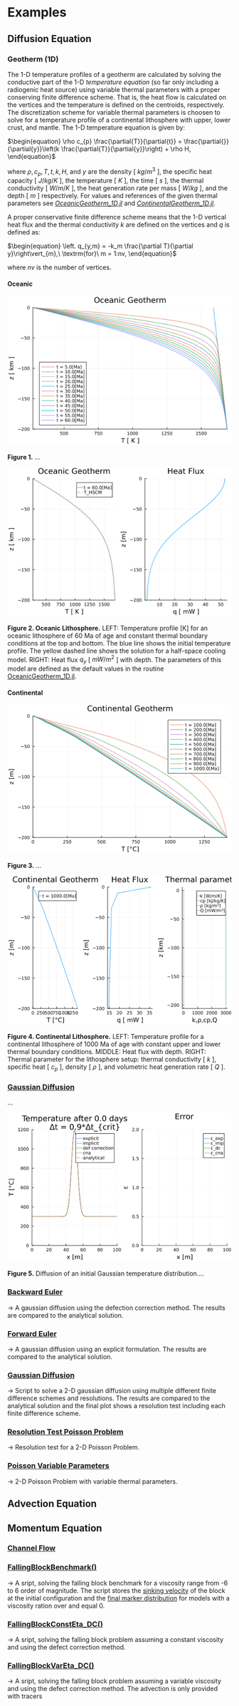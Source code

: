# Examples

## Diffusion Equation

### Geotherm (1D)

The 1-D temperature profiles of a geotherm are calculated by solving the conductive part of the 1-D *temperature equation* (so far only including a radiogenic heat source) using variable thermal parameters with a proper conserving finite difference scheme. That is, the heat flow is calculated on the vertices and the temperature is defined on the centroids, respectively. The discretization scheme for variable thermal parameters is choosen to solve for a temperature profile of a continental lithosphere with upper, lower crust, and mantle. The 1-D temperature equation is given by: 

$\begin{equation}
\rho c_{p} \frac{\partial{T}}{\partial{t}} = \frac{\partial{}}{\partial{y}}\left(k \frac{\partial{T}}{\partial{y}}\right) + \rho H,
\end{equation}$ 

where $\rho, c_{p}, T, t, k, H,$ and $y$ are the density [ $kg/m^3$ ], the specific heat capacity [ $J/kg/K$ ], the temperature [ $K$ ], the time [ $s$ ], the thermal conductivity [ $W/m/K$ ], the heat generation rate per mass [ $W/kg$ ], and the depth [ $m$ ] respectively. For values and references of the given thermal parameters see [*OceanicGeotherm_1D.jl*](https://github.com/LukasFuchs/GeoModBox.jl/blob/main/examples/DiffusionEquation/1D/OceanicGeotherm_1D.jl) and [*ContinentalGeotherm_1D.jl*](https://github.com/LukasFuchs/GeoModBox.jl/blob/main/examples/DiffusionEquation/1D/ContinentalGeotherm_1D.jl).

A proper conservative finite difference scheme means that the 1-D vertical heat flux and the thermal conductivity *k* are defined on the vertices and *q* is defined as:

$\begin{equation}
\left. q_{y,m} = -k_m \frac{\partial T}{\partial y}\right\vert_{m},\ \textrm{for}\ m = 1:nv, 
\end{equation}$

where $nv$ is the number of vertices. 

#### Oceanic

![OceanicGeotherm](../assets/OceanicGeotherm_1D_evolve.png)

**Figure 1.** ... 

![OceanicGeothermII](../assets/OceanicGeotherm_1D.png)

**Figure 2. Oceanic Lithosphere.** LEFT: Temperature profile [K]  for an oceanic lithosphere of 60 Ma of age and constant thermal boundary conditions at the top and bottom. The blue line shows the initial temperature profile. The yellow dashed line shows the solution for a half-space cooling model. RIGHT: Heat flux $q_y$ [ $mW/m^2$ ] with depth. The parameters of this model are defined as the default values in the routine [OceanicGeotherm_1D.jl](https://github.com/LukasFuchs/GeoModBox.jl/blob/main/examples/DiffusionEquation/1D/OceanicGeotherm_1D.jl). 

#### Continental

![ContinentalGeotherm](../assets/ContinentalGeotherm_1D_evolve.png)

**Figure 3.** ... 

![ContinentalGeothermII](../assets/ContinentalGeotherm_1D.png)

**Figure 4. Continental Lithosphere.** LEFT: Temperature profile for a continental lithosphere of 1000 Ma of age with constant upper and lower thermal boundary conditions. MIDDLE: Heat flux with depth. RIGHT: Thermal parameter for the lithosphere setup: thermal conductivity [ $k$ ], specific heat [ $c_p$ ], density [ $ρ$ ], and volumetric heat generation rate [ $Q$ ]. 

### [Gaussian Diffusion](https://github.com/LukasFuchs/GeoModBox.jl/blob/main/examples/DiffusionEquation/1D/Heat_1D_discretization.jl)

<!-- Information missing! -->...

![GaussianDiffusion](../assets/Diff_1D_comparison.gif)

**Figure 5.** Diffusion of an initial Gaussian temperature distribution.... 

### [Backward Euler](https://github.com/LukasFuchs/GeoModBox.jl/blob/main/examples/HeatEquation/2D/BackwardEuler.jl)
-> A gaussian diffusion using the defection correction method. The results are compared to the analytical solution.  

### [Forward Euler](https://github.com/LukasFuchs/GeoModBox.jl/blob/main/examples/HeatEquation/2D/ForwardEuler.jl)
-> A gaussian diffusion using an explicit formulation. The results are compared to the analytical solution. 

### [Gaussian Diffusion](https://github.com/LukasFuchs/GeoModBox.jl/blob/main/examples/HeatEquation/2D/Gaussian_Diffusion.jl)
-> Script to solve a 2-D gaussian diffusion using multiple different finite difference schemes and resolutions. The results are compared to the analytical solution and the final plot shows a resolution test including each finite difference scheme.

### [Resolution Test Poisson Problem](https://github.com/LukasFuchs/GeoModBox.jl/blob/main/examples/HeatEquation/2D/Poisson_ResTest.jl)
-> Resolution test for a 2-D Poisson Problem. 

### [Poisson Variable Parameters](https://github.com/LukasFuchs/GeoModBox.jl/blob/main/examples/HeatEquation/2D/Poisson_variable_k.jl) 
-> 2-D Poisson Problem with variable thermal parameters.

## Advection Equation

## Momentum Equation

### [Channel Flow](https://github.com/LukasFuchs/GeoModBox.jl/blob/main/examples/StokesEquation/1D/ChannelFlow_1D.jl)
<!--
### Channel Flow
&emsp; Assuming the horizontal pressure gradient is constant and flow within a channel is only driven by the pressure and/or by a constant horizonal velocity at the surface (or at the bottom, or both), the stokes equation describes the horizontal flow velocity within the channel and simplifies to: 

$$
\frac{\partial P}{\partial x} = \frac{\partial \tau_{x,z}}{\partial z}
$$,

where *P* is the pressure and $\tau_{x,z}$ is the deviatoric shear stress, which is defined as: 

$\tau_{x,z} = 2 \eta \dot{\varepsilon}_{x,z} = \eta \frac{\partial v_x}{\partial z}$,

where $\eta$ is the dynamic viscosity and $\dot{\varepsilon}_{x,z}$ is the deviatoric shear strain-rate, which is defined as: 

$\dot{\varepsilon}_{x,z} = \frac{1}{2}(\frac{\partial v_x}{\partial z} + \frac{\partial v_z}{\partial x})$.

For the given setup I can assume that the vertical velocity is zero and thus equation (3) simplifies to the last expression of equation (2).

&emsp; This directory contains a script to calculate the horizontal velocity for a two-dimensional Couette(-Poiseuille) channel flow with constant and logarithmically, with depth varying viscosity and to compare the numerical solution with its analytical solution. The depth-dependent viscosity is defined as: 

$\eta = \eta_0 exp(log(m) \frac{H-z}{H})$,

where *m* is the viscosity ratio of $\frac{\eta_1}{\eta_0}$, $\eta_0$ and $\eta_1$ are the bottom and surface viscosities, respectively, *H* is the model height, and *z* the depth. 

&emsp;Considering the definition of the viscosity as given in equation (4), one can derive an analytical solution of the horizontal velocity from the 1-D stokes equation in *x*-direction by twice integrating equation (1). The analytical solution with depth depends on the viscosity ratio *m*, the horizontal pressure gradient $\frac{\partial P}{\partial x}$, and the shear velocity at the surface $v_{x,0}$. For an upward pointing coordinate system (*z* positive) the analytical solution is given as: 

$v_{x,ana} =-\frac{1}{2 \eta_0} \frac{\partial P}{x} (Hz - z^2) + v_{x,0}\frac{z}{H}$,&emsp;&emsp; if $m = 1$, and &emsp;&emsp;&emsp; (5)

$v_{x,ana} = -\frac{\partial P}{\partial x} \frac{H}{\eta_0 log(m)} (\frac{m^{-\frac{z}{H}}}{m-1}(z(m-1)+H) - \frac{H}{m-1})-m^{-\frac{z}{H}} m \frac{v_{x,0}}{m-1} + \frac{v_{x,0}m}{m-1}$, &emsp;&emsp; if $m \neq 0$.&emsp;&emsp;&emsp; (6)

&emsp;The numerical solution is calculated using fixed boundary velocities, which are defined by the analytical solution of the horizontal velocity as defined in equations (5) and (6) and I simply flip the analytical solution so that it fits to the downward point coordinate system I use in the code. -->

### [FallingBlockBenchmark()](https://github.com/LukasFuchs/GeoModBox.jl/blob/main/examples/StokesEquation/2D/FallingBlockBenchmark.jl)
-> A sript, solving the falling block benchmark for a viscosity range from -6 to 6 order of magnitude. The script stores the [sinking velocity](../assets/FallingBlock_SinkingVeloc_tracers.png) of the block at the initial configuration and the [final marker distribution](../assets/FallingBlock_FinalStage_tracers.png) for models with a viscosity ration over and equal 0. 

### [FallingBlockConstEta_DC()](https://github.com/LukasFuchs/GeoModBox.jl/blob/main/examples/StokesEquation/2D/FallingBlockConstEta_Dc.jl) 
-> A sript, solving the falling block problem assuming a constant viscosity and using the defect correction method.  

### [FallingBlockVarEta_DC()](https://github.com/LukasFuchs/GeoModBox.jl/blob/main/examples/StokesEquation/2D/FallingBlockVarEta_DC.jl)
-> A sript, solving the falling block problem assuming a variable viscosity and using the defect correction method. The advection is only provided with tracers
